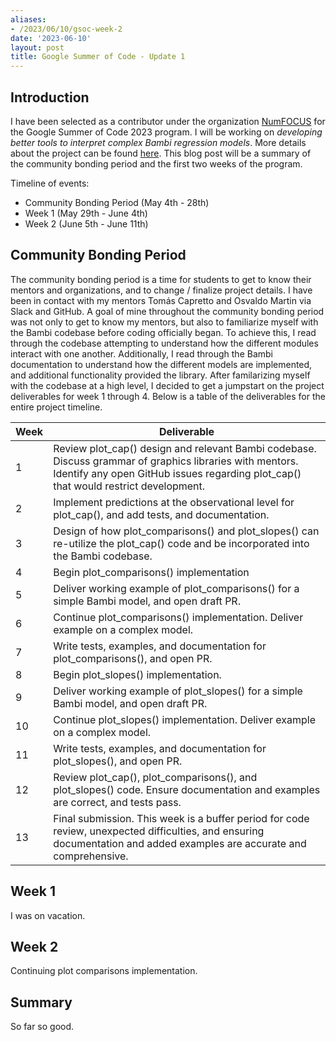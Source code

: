 ```yaml
---
aliases:
- /2023/06/10/gsoc-week-2
date: '2023-06-10'
layout: post
title: Google Summer of Code - Update 1
---
```


## Introduction

I have been selected as a contributor under the organization [NumFOCUS](https://numfocus.org) for the Google Summer of Code 2023 program. I will be working on _developing better tools to interpret complex Bambi regression models_. More details about the project can be found [here](https://summerofcode.withgoogle.com/projects/#6187085698856448). This blog post will be a summary of the community bonding period and the first two weeks of the program.

Timeline of events:
- Community Bonding Period (May 4th - 28th)
- Week 1 (May 29th - June 4th)
- Week 2 (June 5th - June 11th)

## Community Bonding Period

The community bonding period is a time for students to get to know their mentors and organizations, and to change / finalize project details. I have been in contact with my mentors Tomás Capretto and Osvaldo Martin via Slack and GitHub. A goal of mine throughout the community bonding period was not only to get to know my mentors, but also to familiarize myself with the Bambi codebase before coding officially began. To achieve this, I read through the codebase attempting to understand how the different modules interact with one another. Additionally, I read through the Bambi documentation to understand how the different models are implemented, and additional functionality provided the library. After familarizing myself with the codebase at a high level, I decided to get a jumpstart on the project deliverables for week 1 through 4. Below is a table of the deliverables for the entire project timeline.

|Week|Deliverable|
|---|---|
|1|Review plot_cap() design and relevant Bambi codebase. Discuss grammar of graphics libraries with mentors. Identify any open GitHub issues regarding plot_cap() that would restrict development.|
|2|Implement predictions at the observational level for plot_cap(), and add tests, and documentation.|
|3|Design of how plot_comparisons() and plot_slopes() can re-utilize the plot_cap() code and be incorporated into the Bambi codebase.|
|4|Begin plot_comparisons() implementation|
|5|Deliver working example of plot_comparisons() for a simple Bambi model, and open draft PR.|
|6|Continue plot_comparisons() implementation. Deliver example on a complex model.|
|7|Write tests, examples, and documentation for plot_comparisons(), and open PR.|
|8|Begin plot_slopes() implementation.|
|9|Deliver working example of plot_slopes() for a simple Bambi model, and open draft PR.|
|10|Continue plot_slopes() implementation. Deliver example on a complex model.|
|11|Write tests, examples, and documentation for plot_slopes(), and open PR.|
|12|Review plot_cap(), plot_comparisons(), and plot_slopes() code. Ensure documentation and examples are correct, and tests pass.|
|13|Final submission. This week is a buffer period for code review, unexpected difficulties, and ensuring documentation and added examples are accurate and comprehensive.|




## Week 1

I was on vacation.

## Week 2

Continuing plot comparisons implementation. 

## Summary

So far so good.
